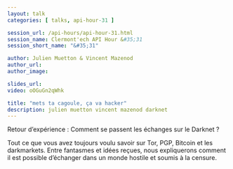 ```yaml
---
layout: talk
categories: [ talks, api-hour-31 ]

session_url: /api-hours/api-hour-31.html
session_name: Clermont'ech API Hour &#35;31
session_short_name: "&#35;31"

author: Julien Muetton & Vincent Mazenod
author_url:
author_image:

slides_url:
video: oOGuGn2qWhk

title: "mets ta cagoule, ça va hacker"
description: julien muetton vincent mazenod darknet
---
```




Retour d’expérience : Comment se passent les échanges sur le Darknet ?

Tout ce que vous avez toujours voulu savoir sur Tor, PGP, Bitcoin et les darkmarkets. Entre fantasmes et idées reçues, nous expliquerons comment il est possible d’échanger dans un monde hostile et soumis à la censure.
